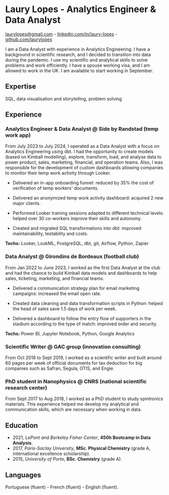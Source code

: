 # Laury Lopes - Analytics Engineer & Data Analyst
laurylopes@gmail.com - [linkedin.com/in/laury-lopes](https://www.linkedin.com/in/laury-lopes/) - [github.com/laurylopes](https://github.com/laurylopes)

I am a Data Analyst with experience in Analytics Engineering. I have a background in scientific research, and I decided to transition into data during the pandemic. I use my scientific and analytical skills to solve problems and work efficiently. I have a spouse working visa, and I am allowed to work in the UK. I am available to start working in September. 

## Expertise
SQL, data visualisation and storytelling, problem solving

## Experience
### Analytics Engineer & Data Analyst @ Side by Randstad (temp work app)
From July 2023 to July 2024, I operated as a Data Analyst with a focus on Analytics Engineering using dbt. I had the opportunity to create models (based on Kimball modelling), explore, transform, load, and analyse data to power product, sales, marketing, financial, and operation teams. Also, I was responsible for the development of custom dashboards allowing companies to monitor their temp work activity through Looker. 

- Delivered an in-app onboarding funnel: reduced by 35% the cost of verification of temp workers' documents.

- Delivered an anonymized temp work activity dashboard: acquired 2 new major clients.

- Performed Looker training sessions adapted to different technical levels: helped over 30 co-workers improve their skills and autonomy.

- Created and migrated SQL transformations into dbt: improved maintainability, testability and costs.
 
**Techs:** Looker, LookML, PostgreSQL, dbt, git, Airflow, Python, Zapier

### Data Analyst @ Girondins de Bordeaux (football club)
From Jan 2022 to June 2023, I worked as the first Data Analyst at the club and had the chance to build Kimball data models and dashboards to help sales, ticketing, marketing, and financial teams.

- Delivered a communication strategy plan for email marketing campaigns: increased the email open rate.

-  Created data cleaning and data transformation scripts in Python: helped the head of sales save 1.5 days of work per week.

-  Delivered a dashboard to follow the entry flow of supporters in the stadium according to the type of match: improved order and security.

**Techs:** Power BI, Jupyter Notebook, Python, Google Analytics

### Scientific Writer @ GAC group (innovation consulting)
From Oct 2018 to Sept 2019, I worked as a scientific writer and built around 60 pages per week of official documents for tax deduction for big companies such as Safran, Segula, OTIS, and Engie. 

### PhD student in Nanophysics @ CNRS (national scientific research center)
From Sept 2017 to Aug 2018, I worked as a PhD student to study spintronics materials. This experience helped me develop my analytical and communication skills, which are necessary when working in data.


## Education 
- 2021, *LePont and Berkeley Fisher Center*, **450h Bootcamp in Data Analysis**.
- 2017, *Paris-Saclay University*, **MSc. Physical Chemistry** (grade A, international excellence scholarship).
- 2015, *University of Porto*, **BSc. Chemistry** (grade A).

## Languages
Portuguese (fluent) - French (fluent) - English (fluent).

